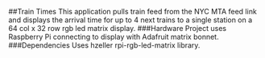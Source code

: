 ##Train Times
This application pulls train feed from the NYC MTA feed link and displays the 
arrival time for up to 4 next trains to a single station on a 64 col x 32 row rgb led 
matrix display. 
###Hardware
Project uses Raspberry Pi connecting to display with Adafruit matrix bonnet.
###Dependencies
Uses hzeller rpi-rgb-led-matrix library.

